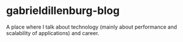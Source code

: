 # gabrieldillenburg-blog
A place where I talk about technology (mainly about performance and scalability of applications) and career.
